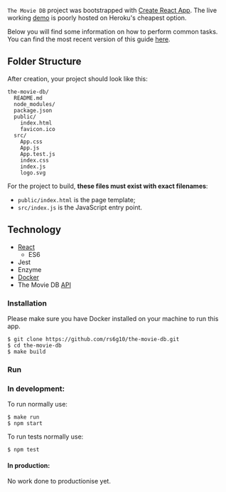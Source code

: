 `The Movie DB` project was bootstrapped with [Create React App](https://github.com/facebookincubator/create-react-app).
The live working [demo](https://movies-tmdb.herokuapp.com) is poorly hosted on Heroku's cheapest option.

Below you will find some information on how to perform common tasks.<br>
You can find the most recent version of this guide [here](https://github.com/facebookincubator/create-react-app/blob/master/packages/react-scripts/template/README.md).

## Folder Structure

After creation, your project should look like this:

```
the-movie-db/
  README.md
  node_modules/
  package.json
  public/
    index.html
    favicon.ico
  src/
    App.css
    App.js
    App.test.js
    index.css
    index.js
    logo.svg
```

For the project to build, **these files must exist with exact filenames**:

* `public/index.html` is the page template;
* `src/index.js` is the JavaScript entry point.

## Technology

- [React](https://reactjs.org/)
  - ES6
- Jest
- Enzyme
- [Docker](https://www.docker.com/community-edition)
- The Movie DB [API](https://developers.themoviedb.org/3)


### Installation
Please make sure you have Docker installed on your machine to run this app.

```
$ git clone https://github.com/rs6g10/the-movie-db.git
$ cd the-movie-db
$ make build
```

### Run

### In development:

To run normally use:
```
$ make run
$ npm start
```

To run tests normally use:
```
$ npm test
```

#### In production:
No work done to productionise yet.
